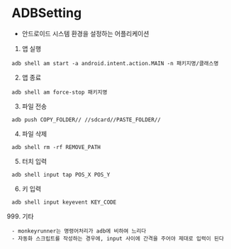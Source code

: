 # ADBSetting
- 안드로이드 시스템 환경을 설정하는 어플리케이션

1. 앱 실행
```
adb shell am start -a android.intent.action.MAIN -n 패키지명/클래스명
```

2. 앱 종료
```
adb shell am force-stop 패키지명
```

3. 파일 전송
```
adb push COPY_FOLDER// //sdcard//PASTE_FOLDER//
```

4. 파일 삭제
```
adb shell rm -rf REMOVE_PATH
```

5. 터치 입력
```
adb shell input tap POS_X POS_Y
```

6. 키 입력
```
adb shell input keyevent KEY_CODE
```




999. 기타
```
- monkeyrunner는 명령어처리가 adb에 비하여 느리다
- 자동화 스크립트를 작성하는 경우에, input 사이에 간격을 주어야 제대로 입력이 된다
```